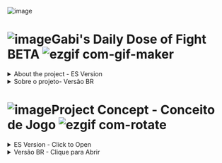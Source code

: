 ![image](https://github.com/GaryLickt/codigos/assets/70419113/723483ad-f1bd-4cd9-9452-e129f1b9cec0)

# ![image](https://github.com/GaryLickt/codigos/assets/70419113/9b8ce461-3e25-4b18-b820-f291d580293c)Gabi's Daily Dose of Fight BETA ![ezgif com-gif-maker](https://github.com/GaryLickt/codigos/assets/70419113/79bd1d05-09f7-412f-af70-abab31599060)

<details>
<summary>About the project - ES Version</summary>
This is a game project that I've been working on for a while, but recently I haven't had much time to mess with it, so to prevent Gamemaker from giving problems, I decided to create a folder inside this repository with the game files, to preserve it, maybe I'll update this area when I have time to mess with the game too, and also I thought it would be nice to leave the game files here to help someone with doubts about it
</details>

<details>
<summary>Sobre o projeto- Versão BR</summary>
Esse é um projeto de jogo que eu venho trabalhando com o tempo, mas recentemente não tive muito tempo para mexer nele, então para prevenir que o Gamemaker não de problema, eu resolvi criar uma pasta dentro desse repositório com os arquivos do jogo, para preservar ele, talvez eu atualize essa área quando eu tiver tempo para mexer no jogo também, e também achei que seria legal deixar os arquivos do jogo aqui para ajudar alguém com duvida em relação a isso
</details>

# ![image](https://github.com/GaryLickt/codigos/assets/70419113/38dc0b3d-be34-4281-a1e8-4b5511654744)Project Concept - Conceito de Jogo ![ezgif com-rotate](https://github.com/GaryLickt/codigos/assets/70419113/31724a85-9a6d-46d8-bf46-99ed9eacd11c)

<details>
<summary>ES Version - Click to Open</summary>
The concept of the game is inspired by games like Super Chicken Jumper, or Cookie Run Ovenbreak, where the character is constantly running, and there are several obstacles that are intended to defeat, but the character would have different ways to destroy these obstacles, either by jumping, or else using powerful skills to destroy the obstacles, the game would also have battles with bosses, where each boss changes the gameplay of the game, turning it into something completely different, which gives an air of challenge for players, the game would also have puzzle stages where players have to break their heads to solve complicated challenges (including some bosses transform the game into puzzle games), the game would have several environments, with custom traps, and unique enemies, each enemy has a unique mechanic, never repeating, finally, the game would hide a huge story, which would have the plan to be divided into several games
</details>

<details>
<summary>Versão BR - Clique para Abrir</summary>
O Conceito do jogo se inspira em jogos como Super Chicken Jumper, ou Cookie Run Ovenbreak, aonde o personagem esta constantemente correndo, e existem diversos obstaculos que tem como objetivo o derrotar, porem o personagem teria diferentes formas de destruir esses obstaculos, seja pulando, ou então usando de habilidades poderosas para destruir os obstaculos, o jogo possuiria tambem batalhas com chefões, aonde cada chefão muda a gameplay do jogo, transformando ele em algo completamente diferente, oque da um ar de desafio para os jogadores, o jogo teria tambem fases de puzzle aonde os jogadores teriam que quebrar a cabeça para solucionar desafios complicados (inclusive alguns bosses transformam o jogo em jogos de puzzle), o jogo iria ter diversos ambientes, com armadilhas customizadas, e inimigos unicos, cada inimigo teria uma mecanica unica, nunca se repetindo, por fim, o jogo esconderia uma historia enorme, que teria como plano, ser dividida em varios jogos
</details>
